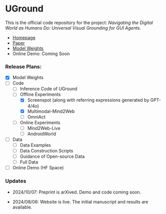 # UGround
This is the official code repository for the project: *Navigating the Digital World as Humans Do: Universal Visual Grounding for GUI Agents*.
- [Homepage](https://osu-nlp-group.github.io/UGround)
- [Paper](https://arxiv.org/abs/2410.05243)
- [Model Weights](https://huggingface.co/osunlp/UGround)
- Online Demo: Coming Soon

<h3>Release Plans:</h3>

- [x] Model Weights
- [ ] Code
  - [ ] Inference Code of UGround
  - [ ] Offline Experiments
    - [x] Screenspot (along with referring expressions generated by GPT-4/4o)
    - [x] Multimodal-Mind2Web
    - [ ] OmniAct
  - [ ] Online Experiments
    - [ ] Mind2Web-Live
    - [ ] AndroidWorld
- [ ] Data
  - [ ] Data Examples
  - [ ] Data Construction Scripts
  - [ ] Guidance of Open-source Data 
  - [ ] Full Data
- [ ] Online Demo (HF Space)

<h3>Updates</h3>

- 2024/10/07: Preprint is arXived. Demo and code coming soon.

- 2024/08/06: Website is live. The initial manuscript and results are available.
